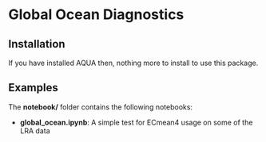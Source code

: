 # Global Ocean Diagnostics



## Installation

If you have installed AQUA then, nothing more to install to use this package.


## Examples

The **notebook/** folder contains the following notebooks:

- **global_ocean.ipynb**: 
  A simple test for ECmean4 usage on some of the LRA data

